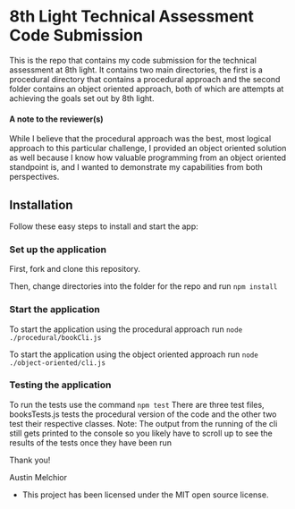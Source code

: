 # 8th Light Technical Assessment Code Submission

This is the repo that contains my code submission for the technical assessment at 8th light. It contains two main directories, the first is a procedural directory that contains a procedural approach and the second folder contains an object oriented approach, both of which are attempts at achieving the goals set out by 8th light.

#### A note to the reviewer(s)

While I believe that the procedural approach was the best, most logical approach to this particular challenge, I provided an object oriented solution as well because I know how valuable programming from an object oriented standpoint is, and I wanted to demonstrate my capabilities from both perspectives.

## Installation

Follow these easy steps to install and start the app:

### Set up the application

First, fork and clone this repository.

Then, change directories into the folder for the repo and run `npm install`

### Start the application

To start the application using the procedural approach run `node ./procedural/bookCli.js`

To start the application using the object oriented approach run `node ./object-oriented/cli.js`

### Testing the application

To run the tests use the command `npm test`
There are three test files, booksTests.js tests the procedural version of the code and the other two test their respective classes.
Note: The output from the running of the cli still gets printed to the console so you likely have to scroll up to see the results of the tests once they have been run

Thank you!

Austin Melchior

- This project has been licensed under the MIT open source license.
